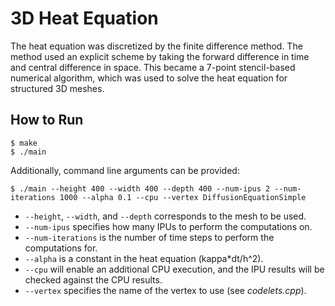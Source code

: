 # 3D Heat Equation

The heat equation was discretized by the finite difference method. The method used an explicit scheme by taking the forward difference in time and central difference in space. This became a 7-point stencil-based numerical algorithm, which was used to solve the heat equation for structured 3D meshes.

## How to Run

```
$ make
$ ./main
```

Additionally, command line arguments can be provided:
```
$ ./main --height 400 --width 400 --depth 400 --num-ipus 2 --num-iterations 1000 --alpha 0.1 --cpu --vertex DiffusionEquationSimple
```
* `--height`, `--width`, and `--depth` corresponds to the mesh to be used.
* `--num-ipus` specifies how many IPUs to perform the computations on.
* `--num-iterations` is the number of time steps to perform the computations for.
* `--alpha` is a constant in the heat equation (kappa*dt/h^2).
* `--cpu` will enable an additional CPU execution, and the IPU results will be checked against the CPU results.
* `--vertex` specifies the name of the vertex to use (see *codelets.cpp*). 
